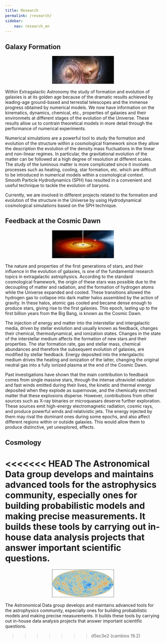 ```yaml
---
title: Research
permalink: /research/
sidebar:
    nav: research_en
---
```

## Galaxy Formation
<p align="center">
<img src="/assets/images/Galaxy_SMM_J2135-0102.jpg"  width="200" height="90">
</p>



Within Extragalactic Astronomy the study of formation and evolution of galaxies is at its golden age because of the dramatic results achieved by leading-age ground-based and terrestial telescopes and the immense progress obtained by numerical models. We now have information on the kinematics, dynamics, chemical, etc., properties of galaxies and their environmets at different stages of the evolution of the Universe. These results allow us to contrain theoretical models in more detail through the performance of numerical experiments.

Numerical simulations are a powerful tool to study the formation and evolution of the structure within a cosmological framework since they allow the description the evolution of the density mass fluctuations in the linear and non-linear regimes. In particular, the gravitational evolution of the matter can be followed at a high degree of resolution at different scales. The study of the luminous matter is more complicated since it involves processes such as heating, cooling, star formation, etc. which are difficult to be introduced in numerical models within a cosmological context. Smooth Particle Hydrodynamics (SPH) has resulted in a convenient and useful technique to tackle the evolution of baryons.

Currently, we are involved in different projects related to the formation and evolution of the structure in the Universe by using Hydrodynamical cosmological simulations based on the SPH technique.

## Feedback at the Cosmic Dawn

<p align="center">
<img src="/assets/images/Binary.jpg"  width="200" height="90">
</p>

The nature and properties of the first generations of stars, and their influence in the evolution of galaxies, is one of the fundamental research
topics in extragalactic astrophysics. According to the standard cosmological framework, the origin of these stars was possible due to the decoupling of
matter and radiation, and the formation of hydrogen atoms while the Universe expanded and cooled. These transitions allowed the hydrogen gas to collapse
into dark matter halos assembled by the action of gravity. In these halos, atomic gas cooled and became dense enough to produce stars, giving rise to the
first galaxies. This epoch, lasting up to the first billion years from the Big Bang, is known as the Cosmic Dawn.

The injection of energy and matter into the interstellar and intergalactic media, driven by stellar evolution and usually known as feedback, changes their
chemical, thermodynamical, and ionization states. Changes in the state of the interstellar medium affects the formation of new stars and their properties.
The star formation rate, gas and stellar mass, chemical abundances and therefore the subsequent evolution of galaxies, are modified by stellar
feedback. Energy deposited into the intergalactic medium drives the heating and ionization of the latter, changing the original neutral gas into a fully
ionized plasma at the end of the Cosmic Dawn.

Past investigations have shown that the main contribution to feedback comes from single massive stars, through the intense ultraviolet radiation and fast
winds emitted during their lives, the kinetic and thermal energy deposited when they explode as supernovae, and the chemically enriched matter that these
explosions disperse. However, contributions from other sources such as X-ray binaries or microquasars deserve further exploration. These sources emit
high-energy electromagnetic radiation, cosmic rays, and produce powerful winds and relativistic jets. The energy injected by them may rival the dominant ones
during some epochs, and also affect different regions within or outside galaxies. This would allow them to produce distinctive, yet unexplored,
effects.

## Cosmology

<<<<<<< HEAD
The Astronomical Data group develops and maintains advanced tools for the astrophysics community, especially ones for building probabilistic models and making precise measurements. It builds these tools by carrying out in-house data analysis projects that answer important scientific questions.
=======
<p align="center">
<img src="/assets/images/CMB.jpeg"  width="200" height="90">
</p>


The Astronomical Data group develops and maintains advanced tools for the astrophysics community, especially ones for building probabilistic models and making precise measurements. It builds these tools by carrying out in-house data analysis projects that answer important scientific questions.
>>>>>>> d5ec3e2 (cambios 19.2)